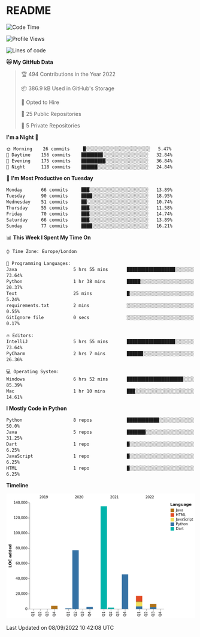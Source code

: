 # README

<!--START_SECTION:waka-->
![Code Time](http://img.shields.io/badge/Code%20Time-209%20hrs%2044%20mins-blue)

![Profile Views](http://img.shields.io/badge/Profile%20Views-0-blue)

![Lines of code](https://img.shields.io/badge/From%20Hello%20World%20I%27ve%20Written-291%20Thousand%20lines%20of%20code-blue)

**🐱 My GitHub Data** 

> 🏆 494 Contributions in the Year 2022
 > 
> 📦 386.9 kB Used in GitHub's Storage 
 > 
> 💼 Opted to Hire
 > 
> 📜 25 Public Repositories 
 > 
> 🔑 5 Private Repositories  
 > 
**I'm a Night 🦉** 

```text
🌞 Morning    26 commits     █░░░░░░░░░░░░░░░░░░░░░░░░   5.47% 
🌆 Daytime    156 commits    ████████░░░░░░░░░░░░░░░░░   32.84% 
🌃 Evening    175 commits    █████████░░░░░░░░░░░░░░░░   36.84% 
🌙 Night      118 commits    ██████░░░░░░░░░░░░░░░░░░░   24.84%

```
📅 **I'm Most Productive on Tuesday** 

```text
Monday       66 commits     ███░░░░░░░░░░░░░░░░░░░░░░   13.89% 
Tuesday      90 commits     ████░░░░░░░░░░░░░░░░░░░░░   18.95% 
Wednesday    51 commits     ██░░░░░░░░░░░░░░░░░░░░░░░   10.74% 
Thursday     55 commits     ███░░░░░░░░░░░░░░░░░░░░░░   11.58% 
Friday       70 commits     ███░░░░░░░░░░░░░░░░░░░░░░   14.74% 
Saturday     66 commits     ███░░░░░░░░░░░░░░░░░░░░░░   13.89% 
Sunday       77 commits     ████░░░░░░░░░░░░░░░░░░░░░   16.21%

```


📊 **This Week I Spent My Time On** 

```text
⌚︎ Time Zone: Europe/London

💬 Programming Languages: 
Java                     5 hrs 55 mins       ██████████████████░░░░░░░   73.64% 
Python                   1 hr 38 mins        █████░░░░░░░░░░░░░░░░░░░░   20.37% 
Text                     25 mins             █░░░░░░░░░░░░░░░░░░░░░░░░   5.24% 
requirements.txt         2 mins              ░░░░░░░░░░░░░░░░░░░░░░░░░   0.55% 
GitIgnore file           0 secs              ░░░░░░░░░░░░░░░░░░░░░░░░░   0.17%

🔥 Editors: 
IntelliJ                 5 hrs 55 mins       ██████████████████░░░░░░░   73.64% 
PyCharm                  2 hrs 7 mins        ██████░░░░░░░░░░░░░░░░░░░   26.36%

💻 Operating System: 
Windows                  6 hrs 52 mins       █████████████████████░░░░   85.39% 
Mac                      1 hr 10 mins        ███░░░░░░░░░░░░░░░░░░░░░░   14.61%

```

**I Mostly Code in Python** 

```text
Python                   8 repos             ████████████░░░░░░░░░░░░░   50.0% 
Java                     5 repos             ███████░░░░░░░░░░░░░░░░░░   31.25% 
Dart                     1 repo              █░░░░░░░░░░░░░░░░░░░░░░░░   6.25% 
JavaScript               1 repo              █░░░░░░░░░░░░░░░░░░░░░░░░   6.25% 
HTML                     1 repo              █░░░░░░░░░░░░░░░░░░░░░░░░   6.25%

```


**Timeline**

![Chart not found](https://raw.githubusercontent.com/XeonHis/XeonHis/main/charts/bar_graph.png) 


 Last Updated on 08/09/2022 10:42:08 UTC
<!--END_SECTION:waka-->
